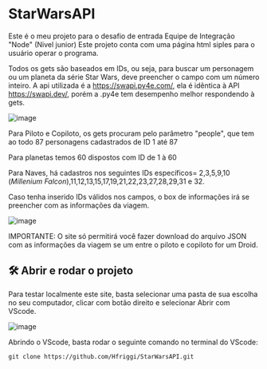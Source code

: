 # StarWarsAPI

Este é o meu projeto para o desafio de entrada Equipe de Integração "Node" (Nivel junior)
Este projeto conta com uma página html siples para o usuário operar o programa.

Todos os gets são baseados em IDs, ou seja, para buscar um personagem ou um planeta da série Star Wars, deve preencher o campo com um número inteiro.
A api utilizada é a https://swapi.py4e.com/, ela é idêntica à API https://swapi.dev/, porém a .py4e tem desempenho melhor respondendo à gets.

![image](https://user-images.githubusercontent.com/91426980/169716490-1e7702f7-f9e8-4b5c-9ce8-40baa840bfa7.png)

Para Piloto e Copiloto, os gets procuram pelo parâmetro "people", que tem ao todo 87 personagens cadastrados de ID 1 até 87

Para planetas temos 60 dispostos com ID de 1 à 60

Para Naves, há cadastros nos seguintes IDs específicos= 2,3,5,9,10 (*Millenium Falcon*),11,12,13,15,17,19,21,22,23,27,28,29,31 e 32.

Caso tenha inserido IDs válidos nos campos, o box de informações irá se preencher com as informações da viagem.

![image](https://user-images.githubusercontent.com/91426980/169717129-501940b3-b690-41a3-a7bb-46c5bd0e7fe2.png)

IMPORTANTE: O site só permitirá você fazer download do arquivo JSON com as informações da viagem se um entre o piloto e copiloto for um Droid.


## 🛠️ Abrir e rodar o projeto

Para testar localmente este site, basta selecionar uma pasta de sua escolha no seu computador, clicar com botão direito e selecionar Abrir com VScode.

![image](https://user-images.githubusercontent.com/91426980/169716270-3c114410-da7f-4b72-a3f4-ca6b83a0479e.png)

Abrindo o VScode, basta rodar o seguinte comando no terminal do VScode:

```git clone https://github.com/Hfriggi/StarWarsAPI.git```
